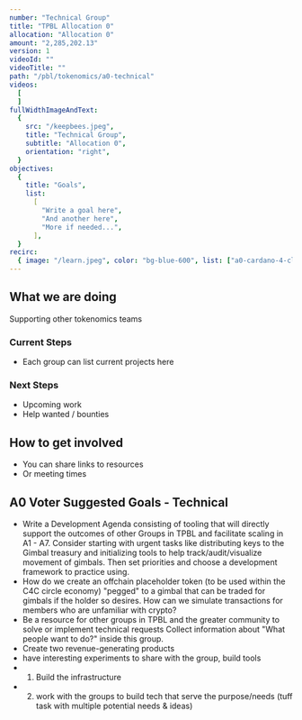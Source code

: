 ```yaml
---
number: "Technical Group"
title: "TPBL Allocation 0"
allocation: "Allocation 0"
amount: "2,285,202.13"
version: 1
videoId: ""
videoTitle: ""
path: "/pbl/tokenomics/a0-technical"
videos:
  [
  ]
fullWidthImageAndText:
  {
    src: "/keepbees.jpeg",
    title: "Technical Group",
    subtitle: "Allocation 0",
    orientation: "right",
  }
objectives:
  {
    title: "Goals",
    list:
      [
        "Write a goal here",
        "And another here",
        "More if needed...",
      ],
  }
recirc:
  { image: "/learn.jpeg", color: "bg-blue-600", list: ["a0-cardano-4-climate", "a0-littlefish-foundation"] }
---
```


## What we are doing
Supporting other tokenomics teams

### Current Steps
- Each group can list current projects here

### Next Steps
- Upcoming work
- Help wanted / bounties

## How to get involved
- You can share links to resources
- Or meeting times

## A0 Voter Suggested Goals - Technical
- Write a Development Agenda consisting of tooling that will directly support the outcomes of other Groups in TPBL and facilitate scaling in A1 - A7. Consider starting with urgent tasks like distributing keys to the Gimbal treasury and initializing tools to help track/audit/visualize movement of gimbals. Then set priorities and choose a development framework to practice using.
- How do we create an offchain placeholder token (to be used within the C4C circle economy) "pegged" to a gimbal that can be traded for gimbals if the holder so desires. How can we simulate transactions for members who are unfamiliar with crypto?
- Be a resource for other groups in TPBL and the greater community to solve or implement technical requests	Collect information about "What people want to do?" inside this group.
- Create two revenue-generating products
- have interesting experiments to share with the group, build tools
- 1. Build the infrastructure
- 2. work with the groups to build tech that serve the purpose/needs (tuff task with multiple potential needs & ideas)